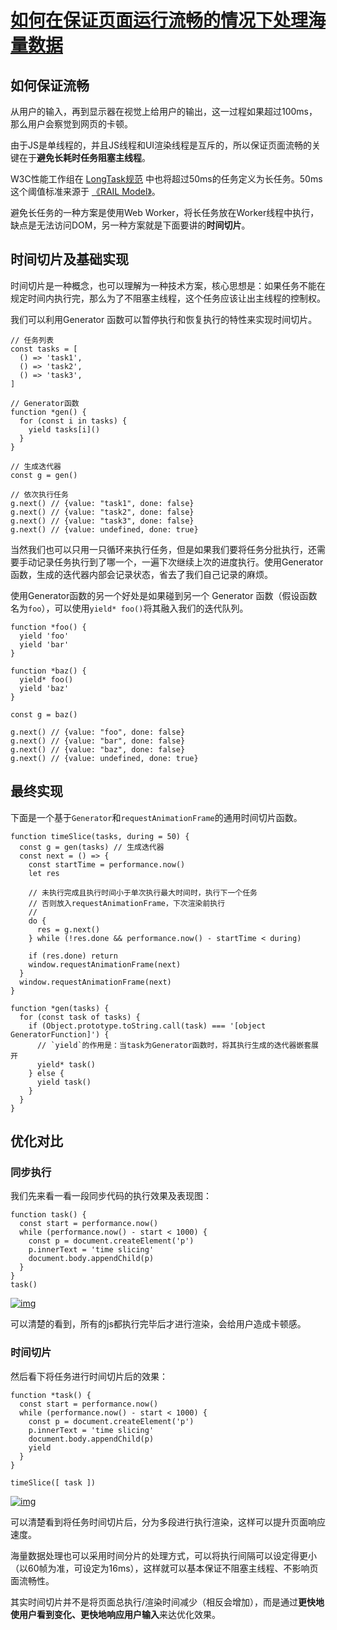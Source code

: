 # [如何在保证页面运行流畅的情况下处理海量数据](https://github.com/logan70/Blog/issues/38)

## 如何保证流畅

从用户的输入，再到显示器在视觉上给用户的输出，这一过程如果超过100ms，那么用户会察觉到网页的卡顿。

由于JS是单线程的，并且JS线程和UI渲染线程是互斥的，所以保证页面流畅的关键在于**避免长耗时任务阻塞主线程**。

W3C性能工作组在 [LongTask规范](https://developer.mozilla.org/zh-CN/docs/Web/API/Long_Tasks_API) 中也将超过50ms的任务定义为长任务。50ms这个阈值标准来源于 [《RAIL Model》](https://developers.google.com/web/fundamentals/performance/rail#response)。

避免长任务的一种方案是使用Web Worker，将长任务放在Worker线程中执行，缺点是无法访问DOM，另一种方案就是下面要讲的**时间切片**。

## 时间切片及基础实现

时间切片是一种概念，也可以理解为一种技术方案，核心思想是：如果任务不能在规定时间内执行完，那么为了不阻塞主线程，这个任务应该让出主线程的控制权。

我们可以利用Generator 函数可以暂停执行和恢复执行的特性来实现时间切片。

```
// 任务列表
const tasks = [
  () => 'task1',
  () => 'task2',
  () => 'task3',
]

// Generator函数
function *gen() {
  for (const i in tasks) {
    yield tasks[i]()
  }
}

// 生成迭代器
const g = gen()

// 依次执行任务
g.next() // {value: "task1", done: false}
g.next() // {value: "task2", done: false}
g.next() // {value: "task3", done: false}
g.next() // {value: undefined, done: true}
```

当然我们也可以只用一只循环来执行任务，但是如果我们要将任务分批执行，还需要手动记录任务执行到了哪一个，一遍下次继续上次的进度执行。使用Generator函数，生成的迭代器内部会记录状态，省去了我们自己记录的麻烦。

使用Generator函数的另一个好处是如果碰到另一个 Generator 函数（假设函数名为`foo`），可以使用`yield* foo()`将其融入我们的迭代队列。

```
function *foo() {
  yield 'foo'
  yield 'bar'
}

function *baz() {
  yield* foo()
  yield 'baz'
}

const g = baz()

g.next() // {value: "foo", done: false}
g.next() // {value: "bar", done: false}
g.next() // {value: "baz", done: false}
g.next() // {value: undefined, done: true}
```

## 最终实现

下面是一个基于`Generator`和`requestAnimationFrame`的通用时间切片函数。

```
function timeSlice(tasks, during = 50) {
  const g = gen(tasks) // 生成迭代器
  const next = () => {
    const startTime = performance.now()
    let res

    // 未执行完成且执行时间小于单次执行最大时间时，执行下一个任务
    // 否则放入requestAnimationFrame，下次渲染前执行
    // 
    do {
      res = g.next()
    } while (!res.done && performance.now() - startTime < during)

    if (res.done) return
    window.requestAnimationFrame(next)
  }
  window.requestAnimationFrame(next)
}

function *gen(tasks) {
  for (const task of tasks) {
    if (Object.prototype.toString.call(task) === '[object GeneratorFunction]') {
      // `yield`的作用是：当task为Generator函数时，将其执行生成的迭代器嵌套展开
      yield* task()
    } else {
      yield task()
    }
  }
}
```

## 优化对比

### 同步执行

我们先来看一看一段同步代码的执行效果及表现图：

```
function task() {
  const start = performance.now()
  while (performance.now() - start < 1000) {
    const p = document.createElement('p')
    p.innerText = 'time slicing'
    document.body.appendChild(p)
  }
}
task()
```

[![img](https://camo.githubusercontent.com/3af2dc5282ce04edb0d7ae7369ed3f7861bfc84aaac03382cf5d5766bfe6ad65/68747470733a2f2f757365722d676f6c642d63646e2e786974752e696f2f323031392f31322f31342f313666303461393463366665626139353f773d3133333026683d37373626663d706e6726733d313031353535)](https://camo.githubusercontent.com/3af2dc5282ce04edb0d7ae7369ed3f7861bfc84aaac03382cf5d5766bfe6ad65/68747470733a2f2f757365722d676f6c642d63646e2e786974752e696f2f323031392f31322f31342f313666303461393463366665626139353f773d3133333026683d37373626663d706e6726733d313031353535)

可以清楚的看到，所有的js都执行完毕后才进行渲染，会给用户造成卡顿感。

### 时间切片

然后看下将任务进行时间切片后的效果：

```
function *task() {
  const start = performance.now()
  while (performance.now() - start < 1000) {
    const p = document.createElement('p')
    p.innerText = 'time slicing'
    document.body.appendChild(p)
    yield
  }
}

timeSlice([ task ])
```

[![img](https://camo.githubusercontent.com/4be26262b0b48700f084ad684c31baad5c803dc87187a1c4e355b0b3c0242ddf/68747470733a2f2f757365722d676f6c642d63646e2e786974752e696f2f323031392f31322f31342f313666303531656237643230316234633f773d3135313826683d37373626663d706e6726733d313237353033)](https://camo.githubusercontent.com/4be26262b0b48700f084ad684c31baad5c803dc87187a1c4e355b0b3c0242ddf/68747470733a2f2f757365722d676f6c642d63646e2e786974752e696f2f323031392f31322f31342f313666303531656237643230316234633f773d3135313826683d37373626663d706e6726733d313237353033)

可以清楚看到将任务时间切片后，分为多段进行执行渲染，这样可以提升页面响应速度。

海量数据处理也可以采用时间分片的处理方式，可以将执行间隔可以设定得更小（以60帧为准，可设定为16ms），这样就可以基本保证不阻塞主线程、不影响页面流畅性。

其实时间切片并不是将页面总执行/渲染时间减少（相反会增加），而是通过**更快地使用户看到变化、更快地响应用户输入**来达优化效果。